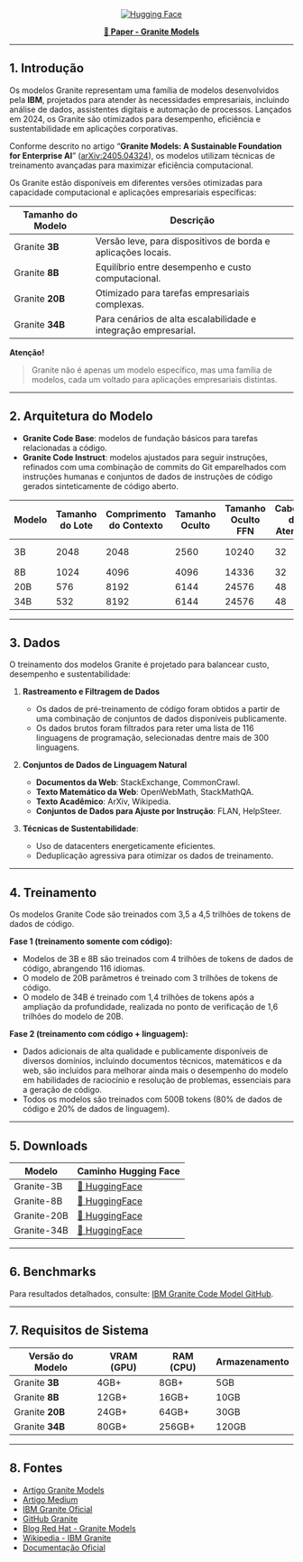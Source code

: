 <div align="center">
  <a href="https://huggingface.co/ibm-granite" target="_blank">
    <img alt="Hugging Face" src="https://img.shields.io/badge/%F0%9F%A4%97%20Hugging%20Face-IBM%20Granite-ffc107?color=ffc107&logoColor=white" />
  </a>
</div>

<p align="center">
  <a href="https://arxiv.org/abs/2405.04324"><b>📜 Paper - Granite Models</b></a>
</p>

---
## 1. Introdução

Os modelos Granite representam uma família de modelos desenvolvidos pela **IBM**, projetados para atender às necessidades empresariais, incluindo análise de dados,
assistentes digitais e automação de processos. Lançados em 2024, os Granite são otimizados para desempenho, eficiência e sustentabilidade em aplicações corporativas.

Conforme descrito no artigo “**Granite Models: A Sustainable Foundation for Enterprise AI**” ([arXiv:2405.04324](https://arxiv.org/abs/2405.04324)),
os modelos utilizam técnicas de treinamento avançadas para maximizar eficiência computacional.

Os Granite estão disponíveis em diferentes versões otimizadas para capacidade computacional e aplicações empresariais específicas:

| Tamanho do Modelo | Descrição                                                                 |
|-------------------|---------------------------------------------------------------------------|
| Granite **3B**          | Versão leve, para dispositivos de borda e aplicações locais.                     |
| Granite **8B**            | Equilíbrio entre desempenho e custo computacional.                          |
| Granite **20B**           | Otimizado para tarefas empresariais complexas.                                 |
| Granite **34B**           | Para cenários de alta escalabilidade e integração empresarial.                   |

**Atenção!**  
> Granite não é apenas um modelo específico, mas uma família de modelos, cada um voltado para aplicações empresariais distintas.

---
## 2. Arquitetura do Modelo

- **Granite Code Base**: modelos de fundação básicos para tarefas relacionadas a código.  
- **Granite Code Instruct**: modelos ajustados para seguir instruções, refinados com uma combinação de commits do Git emparelhados com instruções humanas e
conjuntos de dados de instruções de código gerados sinteticamente de código aberto.

| Modelo   | Tamanho do Lote | Comprimento do Contexto | Tamanho Oculto | Tamanho Oculto FFN | Cabeças de Atenção | Cabeças Chave-Valor | Camadas | Normalização | Ativação | Tamanho do Vocabulário |
|----------|------------------|-------------------------|----------------|--------------------|--------------------|----------------------|---------|--------------|----------|------------------------|
| 3B       | 2048             | 2048                   | 2560           | 10240              | 32                 | 32 (MHA)            | 32      | RMSNorm      | swiglu   | 49152                  |
| 8B       | 1024             | 4096                   | 4096           | 14336              | 32                 | 8 (GQA)             | 36      | RMSNorm      | swiglu   | 49152                  |
| 20B      | 576              | 8192                   | 6144           | 24576              | 48                 | 1 (MQA)             | 52      | LayerNorm    | gelu     | 49152                  |
| 34B      | 532              | 8192                   | 6144           | 24576              | 48                 | 1 (MQA)             | 88      | LayerNorm    | gelu     | 49152                  |

---
## 3. Dados

O treinamento dos modelos Granite é projetado para balancear custo, desempenho e sustentabilidade:

1. **Rastreamento e Filtragem de Dados**
   - Os dados de pré-treinamento de código foram obtidos a partir de uma combinação de conjuntos de dados disponíveis publicamente.
   - Os dados brutos foram filtrados para reter uma lista de 116 linguagens de programação, selecionadas dentre mais de 300 linguagens.

2. **Conjuntos de Dados de Linguagem Natural**
   - **Documentos da Web**: StackExchange, CommonCrawl.  
   - **Texto Matemático da Web**: OpenWebMath, StackMathQA.  
   - **Texto Acadêmico**: ArXiv, Wikipedia.  
   - **Conjuntos de Dados para Ajuste por Instrução**: FLAN, HelpSteer.  

3. **Técnicas de Sustentabilidade**:
   - Uso de datacenters energeticamente eficientes.
   - Deduplicação agressiva para otimizar os dados de treinamento.

---
## 4. Treinamento

Os modelos Granite Code são treinados com 3,5 a 4,5 trilhões de tokens de dados de código.

**Fase 1 (treinamento somente com código):**
- Modelos de 3B e 8B são treinados com 4 trilhões de tokens de dados de código, abrangendo 116 idiomas.
- O modelo de 20B parâmetros é treinado com 3 trilhões de tokens de código.
- O modelo de 34B é treinado com 1,4 trilhões de tokens após a ampliação da profundidade, realizada no ponto de verificação de 1,6 trilhões do modelo de 20B.

**Fase 2 (treinamento com código + linguagem):**
- Dados adicionais de alta qualidade e publicamente disponíveis de diversos domínios, incluindo documentos técnicos, matemáticos e da web, são incluídos para melhorar ainda mais o desempenho do modelo em habilidades de raciocínio e resolução de problemas, essenciais para a geração de código.
- Todos os modelos são treinados com 500B tokens (80% de dados de código e 20% de dados de linguagem).

---
## 5. Downloads

| Modelo               | Caminho Hugging Face                                         |
|----------------------|-------------------------------------------------------------|
| Granite-3B           | [🤗 HuggingFace](https://huggingface.co/ibm-granite/granite-3b-code-base-2k) |
| Granite-8B           | [🤗 HuggingFace](https://huggingface.co/ibm-granite/granite-8b-code-base-4k) |
| Granite-20B          | [🤗 HuggingFace](https://huggingface.co/ibm-granite/granite-20b-code-base-8k) |
| Granite-34B          | [🤗 HuggingFace](https://huggingface.co/ibm-granite/granite-34b-code-base-8k) |

---
## 6. Benchmarks

Para resultados detalhados, consulte: [IBM Granite Code Model GitHub](https://github.com/ibm-granite/granite-code-models/blob/main/README.md#evaluation-results).

---
## 7. Requisitos de Sistema

| Versão do Modelo | VRAM (GPU)      | RAM (CPU)     | Armazenamento |
|------------------|-----------------|---------------|---------------|
| Granite **3B**            | 4GB+           | 8GB+          | 5GB           |
| Granite **8B**              | 12GB+          | 16GB+         | 10GB          |
| Granite **20B**             | 24GB+          | 64GB+         | 30GB          |
| Granite **34B**             | 80GB+          | 256GB+        | 120GB         |

---
## 8. Fontes

- [Artigo Granite Models](https://arxiv.org/abs/2405.04324)
- [Artigo Medium](https://ritvik19.medium.com/paper-explained-144-granite-code-models-e1a92678739b)
- [IBM Granite Oficial](https://www.ibm.com/granite)
- [GitHub Granite](https://github.com/ibm-granite/granite-code-models)
- [Blog Red Hat - Granite Models](https://www.redhat.com/en/blog/ibms-granite-foundation-model-detailed-look-its-training-data)
- [Wikipedia - IBM Granite](https://en.wikipedia.org/wiki/IBM_Granite)
- [Documentação Oficial](https://www.ibm.com/granite/docs/)

